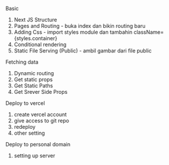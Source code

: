 Basic

1. Next JS Structure
2. Pages and Routing - buka index dan bikin routing baru
3. Adding Css - import styles module dan tambahin className={styles.container}
4. Conditional rendering
5. Static File Serving (Public) - ambil gambar dari file public

Fetching data

1. Dynamic routing
2. Get static props
3. Get Static Paths
4. Get Srever Side Props

Deploy to vercel

1. create vercel account
2. give access to git repo
3. redeploy
4. other setting

Deploy to personal domain

1. setting up server
